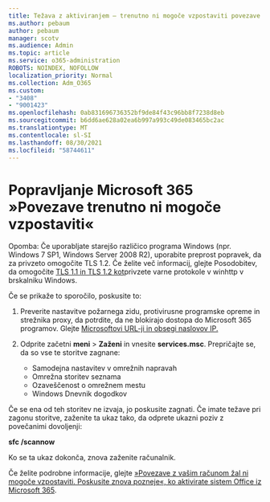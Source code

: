 ```yaml
---
title: Težava z aktiviranjem – trenutno ni mogoče vzpostaviti povezave
ms.author: pebaum
author: pebaum
manager: scotv
ms.audience: Admin
ms.topic: article
ms.service: o365-administration
ROBOTS: NOINDEX, NOFOLLOW
localization_priority: Normal
ms.collection: Adm_O365
ms.custom:
- "3408"
- "9001423"
ms.openlocfilehash: 0ab831696736352bf9de84f43c96bb8f7238d8eb
ms.sourcegitcommit: b6dd6ae628a02ea6b997a993c49de083465bc2ac
ms.translationtype: MT
ms.contentlocale: sl-SI
ms.lasthandoff: 08/30/2021
ms.locfileid: "58744611"
---
```

# <a name="fixing-the-microsoft-365-apps-we-are-unable-to-connect-right-now-message"></a>Popravljanje Microsoft 365 »Povezave trenutno ni mogoče vzpostaviti«

Opomba: Če uporabljate starejšo različico programa Windows (npr. Windows 7 SP1, Windows Server 2008 [](https://download.microsoft.com/download/0/6/5/0658B1A7-6D2E-474F-BC2C-D69E5B9E9A68/MicrosoftEasyFix51044.msi) R2), uporabite preprost popravek, da za privzeto omogočite TLS 1.2. Če želite več informacij, glejte Posodobitev, da omogočite [TLS 1.1 in TLS 1.2 kot](https://support.microsoft.com/topic/update-to-enable-tls-1-1-and-tls-1-2-as-default-secure-protocols-in-winhttp-in-windows-c4bd73d2-31d7-761e-0178-11268bb10392)privzete varne protokole v winhttp v brskalniku Windows.

Če se prikaže to sporočilo, poskusite to:

1. Preverite nastavitve požarnega zidu, protivirusne programske opreme in strežnika proxy, da potrdite, da ne blokirajo dostopa do Microsoft 365 programov. Glejte [Microsoftovi URL-ji in obsegi naslovov IP.](https://docs.microsoft.com/office365/enterprise/urls-and-ip-address-ranges)

2. Odprite začetni **meni**  >  **Zaženi** in vnesite **services.msc**. Prepričajte se, da so vse te storitve zagnane:
    - Samodejna nastavitev v omrežnih napravah
    - Omrežna storitev seznama
    - Ozaveščenost o omrežnem mestu
    - Windows Dnevnik dogodkov

Če se ena od teh storitev ne izvaja, jo poskusite zagnati. Če imate težave pri zagonu storitve, zaženite ta ukaz tako, da odprete ukazni poziv z povečanimi dovoljenji:

**sfc /scannow**

Ko se ta ukaz dokonča, znova zaženite računalnik.

Če želite podrobne informacije, glejte [»Povezave z vašim računom žal ni mogoče vzpostaviti. Poskusite znova pozneje«, ko aktivirate sistem Office iz Microsoft 365](https://docs.microsoft.com/office/troubleshoot/activation-installation/issue-when-activate-office-from-office-365).